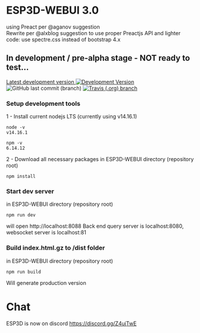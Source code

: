 # ESP3D-WEBUI 3.0

using Preact per @aganov suggestion  
Rewrite per @alxblog suggestion to use proper Preactjs API and lighter code: use spectre.css instead of bootstrap 4.x

## In development / pre-alpha stage - NOT ready to test...

[Latest development version ![Development Version](https://img.shields.io/badge/Devt-v3.0-yellow?style=plastic)](https://github.com/luc-github/ESP3D-WEBUI/tree/3.0-rewrite) ![GitHub last commit (branch)](https://img.shields.io/github/last-commit/luc-github/ESP3D-WEBUI/3.0-rewrite?style=plastic) [![Travis (.org) branch](https://img.shields.io/travis/luc-github/ESP3D-WEBUI/3.0-rewrite?style=plastic)](https://travis-ci.org/github/luc-github/ESP3D-WEBUI)

### Setup development tools

1 - Install current nodejs LTS (currently using v14.16.1)

```
node -v
v14.16.1

npm -v
6.14.12
```

2 - Download all necessary packages in ESP3D-WEBUI directory (repository root)

```
npm install
```

### Start dev server

in ESP3D-WEBUI directory (repository root)

```
npm run dev
```

will open http://localhost:8088
Back end query server is localhost:8080, websocket server is localhost:81

### Build index.html.gz to /dist folder

in ESP3D-WEBUI directory (repository root)

```
npm run build
```

Will generate production version

# Chat

ESP3D is now on discord https://discord.gg/Z4ujTwE
